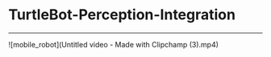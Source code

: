 # TurtleBot-Perception-Integration

---
![mobile_robot](Untitled video - Made with Clipchamp (3).mp4)

